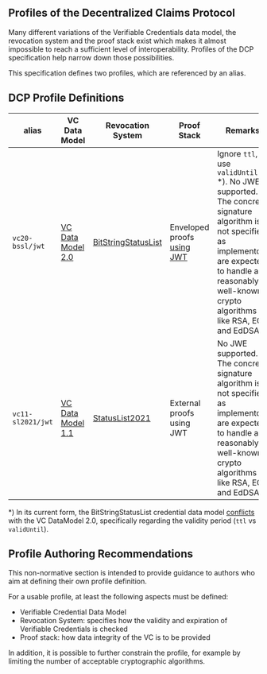 ## Profiles of the Decentralized Claims Protocol


Many different variations of the Verifiable Credentials data model, the revocation system and the proof stack exist which
makes it almost impossible to reach a sufficient level of interoperability. Profiles of the DCP specification help
narrow down those possibilities.

This specification defines two profiles, which are referenced by an alias.

## DCP Profile Definitions

| alias             | VC Data Model                                               | Revocation System                                                        | Proof Stack                                                                 | Remarks                                                                                                                                                                                                           |
|-------------------|-------------------------------------------------------------|--------------------------------------------------------------------------|-----------------------------------------------------------------------------|-------------------------------------------------------------------------------------------------------------------------------------------------------------------------------------------------------------------|
| `vc20-bssl/jwt`   | [VC Data Model 2.0](https://www.w3.org/TR/vc-data-model-2.0) | [BitStringStatusList](https://www.w3.org/TR/vc-bitstring-status-list/)   | Enveloped proofs [using JWT](https://www.w3.org/TR/vc-jose-cose/#with-jose) | Ignore `ttl`, use `validUntil` *). No JWE supported. The concrete signature algorithm is not specified, as implementors are expected to handle all reasonably well-known crypto algorithms like RSA, EC and EdDSA |
| `vc11-sl2021/jwt` | [VC Data Model 1.1](https://www.w3.org/TR/vc-data-model)     | [StatusList2021](https://www.w3.org/TR/2023/WD-vc-status-list-20230427/) | External proofs using JWT                                                   | No JWE supported. The concrete signature algorithm is not specified, as implementors are expected to handle all reasonably well-known crypto algorithms like RSA, EC and EdDSA                                                                                                                                                                                                             |

*) In its current form, the BitStringStatusList credential data
model [conflicts](https://www.w3.org/TR/vc-bitstring-status-list/#bitstringstatuslistcredential) with the VC DataModel
2.0, specifically regarding the validity period (`ttl` vs `validUntil`).

## Profile Authoring Recommendations

This non-normative section is intended to provide guidance to authors who aim at defining their own profile definition.

For a usable profile, at least the following aspects must be defined:

- Verifiable Credential Data Model
- Revocation System: specifies how the validity and expiration of Verifiable Credentials is checked
- Proof stack: how data integrity of the VC is to be provided

In addition, it is possible to further constrain the profile, for example by limiting the number of acceptable
cryptographic algorithms.
